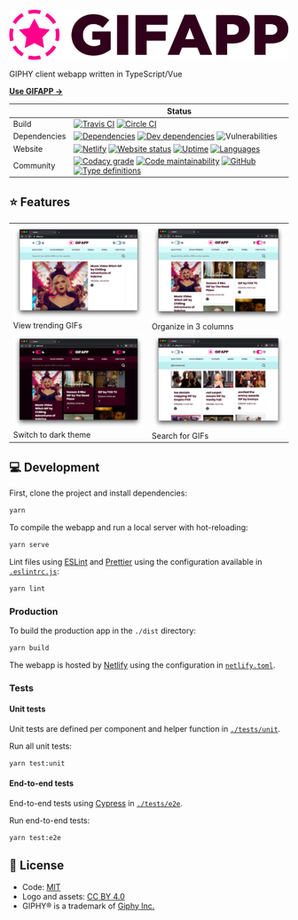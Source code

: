 [![GIFAPP](/public/img/logo.svg?sanitize=true)](https://gifapp.ga)

GIPHY client webapp written in TypeScript/Vue

[**Use GIFAPP →**](https://gifapp.ga)

|  | Status |
| - | - |
| Build | [![Travis CI](https://img.shields.io/travis/AnandChowdhary/gifapp?label=Travis%20CI)](https://travis-ci.org/AnandChowdhary/gifapp) [![Circle CI](https://img.shields.io/circleci/build/github/AnandChowdhary/gifapp?label=Circle%20CI)](https://circleci.com/gh/AnandChowdhary/gifapp) |
| Dependencies | [![Dependencies](https://img.shields.io/david/AnandChowdhary/gifapp.svg)](https://david-dm.org/AnandChowdhary/gifapp) [![Dev dependencies](https://img.shields.io/david/dev/AnandChowdhary/gifapp.svg)](https://david-dm.org/AnandChowdhary/gifapp) ![Vulnerabilities](https://img.shields.io/snyk/vulnerabilities/github/AnandChowdhary/gifapp.svg) |
| Website | [![Netlify](https://img.shields.io/netlify/09e6526c-1a08-41a6-ab17-1dab36b553c3)](https://app.netlify.com/sites/gifapp/deploys) [![Website status](https://img.shields.io/website?down_color=red&down_message=down&up_color=brightgreen&up_message=online&url=https%3A%2F%2Fgifapp.ga)](https://gifapp.ga) [![Uptime](https://img.shields.io/uptimerobot/ratio/7/m784125422-c46563aed2c50d20f0aff03f)](https://stats.uptimerobot.com/m29YvtjqOg) [![Languages](https://img.shields.io/endpoint?url=https%3A%2F%2Fservices.anandchowdhary.now.sh%2Fapi%2Fgithub-files%3Frepo%3DAnandChowdhary%2Fgifapp%26path%3Dsrc%2Fi18n%26label%3Di18n%26message%3D%25241%2524%2520language%2524S%2524%26color%3Dblueviolet)](https://github.com/AnandChowdhary/gifapp/tree/master/src/i18n) |
| Community | [![Codacy grade](https://img.shields.io/codacy/grade/403c8644e13e47df878156f3658220ce)](https://www.codacy.com/manual/AnandChowdhary/gifapp) [![Code maintainability](https://img.shields.io/codeclimate/maintainability/AnandChowdhary/gifapp)](https://codeclimate.com/github/AnandChowdhary/gifapp) [![GitHub](https://img.shields.io/github/license/AnandChowdhary/gifapp.svg)](https://github.com/AnandChowdhary/gifapp/blob/master/LICENSE) [![Type definitions](https://img.shields.io/badge/types-TypeScript-blue.svg)](https://gifapp.ga/typedoc) |

## ⭐ Features

<table>
  <tr>
    <td><img alt="Screenshot of GIFAPP home" src="https://raw.githubusercontent.com/AnandChowdhary/gifapp/master/public/screenshots/home.png"><br>View trending GIFs</td>
    <td><img alt="Screenshot of 3 columns" src="https://raw.githubusercontent.com/AnandChowdhary/gifapp/master/public/screenshots/columns.png"><br>Organize in 3 columns</td>
  </tr>
  <tr>
    <td><img alt="Screenshot of dark theme" src="https://raw.githubusercontent.com/AnandChowdhary/gifapp/master/public/screenshots/dark.png"><br>Switch to dark theme</td>
    <td><img alt="Screenshot of search results" src="https://raw.githubusercontent.com/AnandChowdhary/gifapp/master/public/screenshots/search.png"><br>Search for GIFs</td>
  </tr>
</table>

## 💻 Development

First, clone the project and install dependencies:

```bash
yarn
```

To compile the webapp and run a local server with hot-reloading:

```bash
yarn serve
```

Lint files using [ESLint](https://eslint.org/) and [Prettier](https://prettier.io) using the configuration available in [`.eslintrc.js`](./.eslintrc.js):

```bash
yarn lint
```

### Production

To build the production app in the `./dist` directory:

```bash
yarn build
```

The webapp is hosted by [Netlify](https://www.netlify.com) using the configuration in [`netlify.toml`](./netlify.toml).

### Tests

#### Unit tests

Unit tests are defined per component and helper function in [`./tests/unit`](./tests/unit).

Run all unit tests:

```bash
yarn test:unit
```

#### End-to-end tests

End-to-end tests using [Cypress](https://www.cypress.io/) in [`./tests/e2e`](./tests/e2e).

Run end-to-end tests:

```bash
yarn test:e2e
```

## 📄 License

- Code: [MIT](/LICENSE)
- Logo and assets: [CC BY 4.0](https://creativecommons.org/licenses/by/4.0/)
- GIPHY® is a trademark of [Giphy Inc.](https://giphy.com/about)
